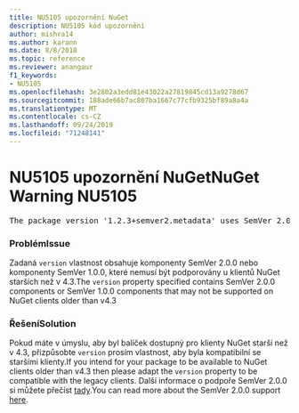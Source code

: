 ```yaml
---
title: NU5105 upozornění NuGet
description: NU5105 kód upozornění
author: mishra14
ms.author: karann
ms.date: 8/8/2018
ms.topic: reference
ms.reviewer: anangaur
f1_keywords:
- NU5105
ms.openlocfilehash: 3e2802a3edd81e43022a27819845cd13a9278d67
ms.sourcegitcommit: 188ade66b7ac807ba1667c77cfb9325bf89a8a4a
ms.translationtype: MT
ms.contentlocale: cs-CZ
ms.lasthandoff: 09/24/2019
ms.locfileid: "71248141"
---
```

# <a name="nuget-warning-nu5105"></a><span data-ttu-id="bdedc-103">NU5105 upozornění NuGet</span><span class="sxs-lookup"><span data-stu-id="bdedc-103">NuGet Warning NU5105</span></span>
<pre>The package version '1.2.3+semver2.metadata' uses SemVer 2.0.0 or components of SemVer 1.0.0 that are not supported on legacy clients. Change the package version to a SemVer 1.0.0 string. If the version contains a release label it must start with a letter. This message can be ignored if the package is not intended for older clients.</pre>

### <a name="issue"></a><span data-ttu-id="bdedc-104">Problém</span><span class="sxs-lookup"><span data-stu-id="bdedc-104">Issue</span></span>

<span data-ttu-id="bdedc-105">Zadaná `version` vlastnost obsahuje komponenty SemVer 2.0.0 nebo komponenty SemVer 1.0.0, které nemusí být podporovány u klientů NuGet starších než v 4.3.</span><span class="sxs-lookup"><span data-stu-id="bdedc-105">The `version` property specified contains SemVer 2.0.0 components or SemVer 1.0.0 components that may not be supported on NuGet clients older than v4.3</span></span>


### <a name="solution"></a><span data-ttu-id="bdedc-106">Řešení</span><span class="sxs-lookup"><span data-stu-id="bdedc-106">Solution</span></span>

<span data-ttu-id="bdedc-107">Pokud máte v úmyslu, aby byl balíček dostupný pro klienty NuGet starší než v 4.3, přizpůsobte `version` prosím vlastnost, aby byla kompatibilní se staršími klienty.</span><span class="sxs-lookup"><span data-stu-id="bdedc-107">If you intend for your package to be available to NuGet clients older than v4.3 then please adapt the `version` property to be compatible with the legacy clients.</span></span> <span data-ttu-id="bdedc-108">Další informace o podpoře SemVer 2.0.0 si můžete přečíst [tady](https://github.com/NuGet/Home/wiki/SemVer-2.0.0-support).</span><span class="sxs-lookup"><span data-stu-id="bdedc-108">You can read more about the SemVer 2.0.0 support [here](https://github.com/NuGet/Home/wiki/SemVer-2.0.0-support).</span></span>

